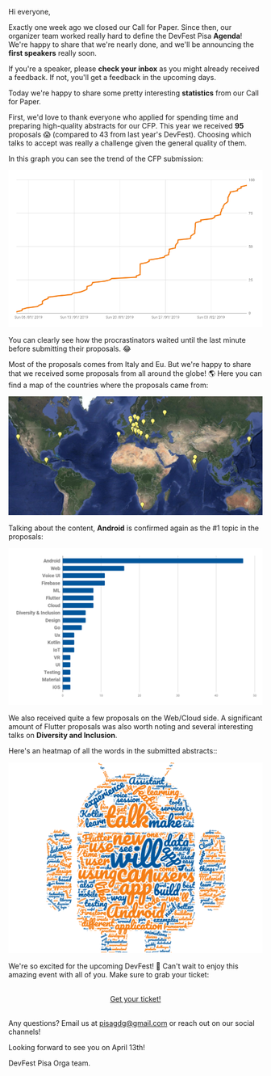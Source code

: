Hi everyone,

Exactly one week ago we closed our Call for Paper. Since then, our organizer team worked really hard to define the DevFest Pisa **Agenda**! We're happy to share that we're nearly done, and we'll be announcing the **first speakers** really soon.

If you're a speaker, please **check your inbox** as you might already received a feedback. If not, you'll get a feedback in the upcoming days.

Today we're happy to share some pretty interesting **statistics** from our Call for Paper.

First, we'd love to thank everyone who applied for spending time and preparing high-quality abstracts for our CFP. This year we received **95** proposals 😱 (compared to 43 from last year's DevFest). Choosing which talks to accept was really a challenge given the general quality of them.

In this graph you can see the trend of the CFP submission: 

![graph1](/images/posts/cfp-graph1.png)

You can clearly see how the procrastinators waited until the last minute before submitting their proposals. 😂

Most of the proposals comes from Italy and Eu. But we're happy to share that we received some proposals from all around the globe! 🌎 Here you can find a map of the countries where the proposals came from:

[![map](/images/posts/cfp-map.jpg)](https://www.mapyourlist.com/share/dasljoJn9V)

Talking about the content, **Android** is confirmed again as the #1 topic in the proposals:

![graph2](/images/posts/cfp-graph2.png)

We also received quite a few proposals on the Web/Cloud side. A significant amount of Flutter proposals was also worth noting and several interesting talks on **Diversity and Inclusion**. 

Here's an heatmap of all the words in the submitted abstracts::

![heatmap](/images/posts/cfp-heatmap.png)

We're so excited for the upcoming DevFest! 💪 Can't wait to enjoy this amazing event with all of you. Make sure to grab your ticket:

<br/>
<div style="text-align: center;">
<a href="http://bit.ly/dfpi19-tickets" target="_blank" class="style-scope header-content">
  <paper-button primary animated role="button" tabindex="0">Get your ticket!</paper-button>
</a>
</div>
<br/>

Any questions? Email us at [pisagdg@gmail.com](mailto:pisagdg+devfest@gmail.com) or reach out on our social channels!

Looking forward to see you on April 13th!

DevFest Pisa Orga team.
